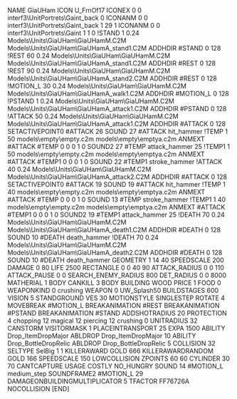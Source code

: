 NAME GiaUHam
ICON U_FrnOf17
ICONEX 0 0 interf3\UnitPortrets\Gaint_back 0
ICONANM 0 0 interf3\UnitPortrets\Gaint_back 1 29 1
ICONANM 0 0 interf3\UnitPortrets\Gaint 1 1 0
!STAND          1 0.24  Models\Units\GiaUHam\GiaUHamM.C2M Models\Units\GiaUHam\GiaUHamA_stand1.C2M
ADDHDIR #STAND 0 128
!REST          60 0.24  Models\Units\GiaUHam\GiaUHamM.C2M Models\Units\GiaUHam\GiaUHamA_stand1.C2M
ADDHDIR #REST 0 128
!REST          90 0.24  Models\Units\GiaUHam\GiaUHamM.C2M Models\Units\GiaUHam\GiaUHamA_stand2.C2M
ADDHDIR #REST 0 128
!MOTION_L      30 0.24  Models\Units\GiaUHam\GiaUHamM.C2M Models\Units\GiaUHam\GiaUHamA_walk1.C2M
ADDHDIR #MOTION_L 0 128
!PSTAND        1  0.24  Models\Units\GiaUHam\GiaUHamM.C2M Models\Units\GiaUHam\GiaUHamA_attack1.C2M
ADDHDIR #PSTAND 0 128 
!ATTACK        50 0.24  Models\Units\GiaUHam\GiaUHamM.C2M Models\Units\GiaUHam\GiaUHamA_attack1.C2M
ADDHDIR #ATTACK 0 128
SETACTIVEPOINT0 #ATTACK 26
SOUND 27 #ATTACK hit_hammer
!TEMP  1 50 models\empty\empty.c2m models\empty\emptya.c2m
ANMEXT #ATTACK #TEMP 0 0 0 1 0
SOUND2 27 #TEMP attack_hammer 25
!TEMP1 1 50 models\empty\empty.c2m models\empty\emptya.c2m
ANMEXT #ATTACK #TEMP1 0 0 0 1 0
SOUND 22 #TEMP1 stroke_hammer
!ATTACK        40 0.24  Models\Units\GiaUHam\GiaUHamM.C2M Models\Units\GiaUHam\GiaUHamA_attack2.C2M
ADDHDIR #ATTACK 0 128
SETACTIVEPOINT0 #ATTACK 19
SOUND 19 #ATTACK hit_hammer
!TEMP 1 40 models\empty\empty.c2m models\empty\emptya.c2m
ANMEXT #ATTACK #TEMP 0 0 0 1 0
SOUND 13 #TEMP stroke_hammer
!TEMP1  1 40 models\empty\empty.c2m models\empty\emptya.c2m
ANMEXT #ATTACK #TEMP1 0 0 0 1 0
SOUND2 19 #TEMP1 attack_hammer 25
!DEATH         70 0.24  Models\Units\GiaUHam\GiaUHamM.C2M Models\Units\GiaUHam\GiaUHamA_death1.C2M
ADDHDIR #DEATH 0 128
SOUND 10 #DEATH death_hammer
!DEATH         70 0.24  Models\Units\GiaUHam\GiaUHamM.C2M Models\Units\GiaUHam\GiaUHamA_death2.C2M
ADDHDIR #DEATH 0 128
SOUND 10 #DEATH death_hammer
GEOMETRY 1 14 40
SPEEDSCALE 200
DAMAGE   0 80
LIFE     2500
RECTANGLE 0 0 40 90
ATTACK_RADIUS 0 0 110
ATTACK_PAUSE 0 0
SEARCH_ENEMY_RADIUS 800
DET_RADIUS 0 0 8000
MATHERIAL 1 BODY
CANKILL 3 BODY BUILDING WOOD 
PRICE 1 FOOD 0
WEAPONKIND 0 crushing
WEAPON 0 UW_Splash50
BUILDSTAGES 600
VISION 5
STANDGROUND
VES 30
MOTIONSTYLE SINGLESTEP
ROTATE 4
MOVEBREAK #MOTION_L
BREAKANIMATION #REST
BREAKANIMATION #PSTAND
BREAKANIMATION #STAND
ADDSHOTRADIUS 20
PROTECTION 4 chopping 12 magical 12 piercing 12 crushing 0
UNITRADIUS 32
CANSTORM
VISITORMASK 1
PLACEINTRANSPORT 25
EXPA  1500
ABILITY Drop_ItemDropMajor
ABLDROP Drop_ItemDropMajor 10
ABILITY Drop_BottleDropRelic
ABLDROP Drop_BottleDropRelic 5
COLLISION 32
SELTYPE SelBig 1 1
KILLERAWARD             GOLD 666
KILLERAWARDRANDOM       GOLD 166
SPEEDSCALE 150
LOWCOLLISION
ZPOINTS 60 60
CYLINDER 30 70
CANTCAPTURE
USAGE COSTLY
NO_HUNGRY
SOUND 14 #MOTION_L medium_step
SOUNDFRAME2 #MOTION_L 29
DAMAGEONBUILDINGMULTIPLICATOR 5
TFACTOR FF76726A
NOCOLLISION
[END]
